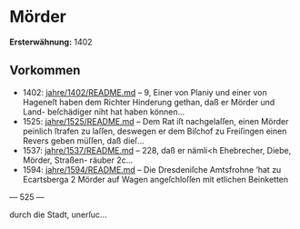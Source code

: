 # Mörder

**Ersterwähnung:** 1402

## Vorkommen
- 1402: [jahre/1402/README.md](../jahre/1402/README.md) – 9, Einer von Planiy und einer von Hageneſt haben
dem Richter Hinderung gethan, daß er Mörder und Land-
beſchädiger niht hat haben können...
- 1525: [jahre/1525/README.md](../jahre/1525/README.md) – Dem Rat iſt nachgelaſſen, einen Mörder peinlich ſtrafen
zu laſſen, deswegen er dem Biſchof zu Freiſingen einen
Revers geben müſſen, daß dieſ...
- 1537: [jahre/1537/README.md](../jahre/1537/README.md) – 228,
daß er nämli<h Ehebrecher, Diebe, Mörder, Straßen-
räuber 2c...
- 1594: [jahre/1594/README.md](../jahre/1594/README.md) – Die Dresdeniſche Amtsfrohne ‘hat zu Ecartsberga
2 Mörder auf Wagen angeſchloſſen mit etlichen Beinketten


— 525 —

durch die Stadt, unerſuc...
